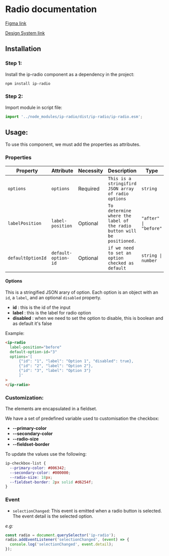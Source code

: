 # Radio documentation

[Figma link](https://www.figma.com/design/63w4li687mfdYtETlBu6a9/Component---Mixed?node-id=936-3250&t=E3L8i2rj3ra2dT7S-0)

[Design System link](https://design.ipedis.com/5dda74a23/p/98cd0a-radio-button)

## Installation

<!-- TODO -->

### Step 1:

Install the ip-radio component as a dependency in the project:

```bash
npm install ip-radio
```

### Step 2:

Import module in script file:

```javascript or typescript
import '../node_modules/ip-radio/dist/ip-radio/ip-radio.esm';
```

## Usage:

To use this component, we must add the properties as attributes.

### Properties

| Property          | Attribute           | Necessity | Description                                                            | Type                  | Default     |
| ----------------- | ------------------- | --------- | ---------------------------------------------------------------------- | --------------------- | ----------- |
| `options`         | `options`           | Required  | `This is a stringifird JSON array of radio options`                    | `string`              | `undefined` |
| `labelPosition`   | `label-position`    | Optional  | `To determine where the label of the radio button will be positioned.` | `"after" \| "before"` | `"after"`   |
| `defaultOptionId` | `default-option-id` | Optional  | `if we need to set an option checked as default`                       | `string \| number`    | `undefined` |

#### Options

This is a stringified JSON arary of option. Each option is an object with an `id`, a `label`, and an optional `disabled` property.

- **id** : this is the id of the input
- **label** : this is the label for radio option
- **disabled** : when we need to set the option to disable, this is boolean and as default it's false

Example:

```html
<ip-radio
  label-position="before"
  default-option-id="3"
  options='[
      {"id": "1", "label": "Option 1", "disabled": true},
      {"id": "2", "label": "Option 2"}, 
      {"id": "3", "label": "Option 3"}
      ]'
>
</ip-radio>
```

### Customization:

The elements are encapsulated in a fieldset.

We have a set of predefined variable used to customisation the checkbox:

- **--primary-color**
- **--secondary-color**
- **--radio-size**
- **--fieldset-border**

To update the values use the following:

```css
ip-checkbox-list {
  --primary-color: #006342;
  --secondary-color: #000000;
  --radio-size: 18px;
  --fieldset-border: 2px solid #d6254f;
}
```

### Event

- `selectionChanged`: This event is emitted when a radio button is selected. The event detail is the selected option.

_e.g:_

```javascript
const radio = document.querySelector('ip-radio');
radio.addEventListener('selectionChanged', (event) => {
  console.log('selectionChanged', event.detail);
});
```
